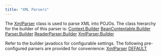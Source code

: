 ```yaml
---
title: "XML Parsers"
---
```


The [XmlParser](../apidocs/org/apache/juneau/xml/XmlParser.html) class is used to parse XML into POJOs.
The class hierarchy for the builder of this parser is:
<tree>
<node-0><java-abstract-class>[Context.Builder](../apidocs/...)</java-abstract-class></node-0>
<node-1><java-abstract-class>[BeanContextable.Builder](../apidocs/org/apache/juneau/BeanContextable/Builder.html)</java-abstract-class></node-1>
<node-2><java-abstract-class>[Parser.Builder](../apidocs/org/apache/juneau/parser/Parser/Builder.html)</java-abstract-class></node-2>
<node-3><java-abstract-class>[ReaderParser.Builder](../apidocs/org/apache/juneau/parser/ReaderParser/Builder.html)</java-abstract-class></node-3>
<node-4><java-class>[XmlParser.Builder](../apidocs/org/apache/juneau/xml/XmlParser/Builder.html)</java-class></node-4>
</tree>

Refer to the builder javadocs for configurable settings.
The following pre-configured parsers are provided for convenience:
<tree>
<node-0><java-class>[XmlParser](../apidocs/...)</java-class></node-0>
<node-1><javac-field>[DEFAULT](../apidocs/org/apache/juneau/xml/XmlParser.html#DEFAULT)</javac-field></node-1>
</tree>
